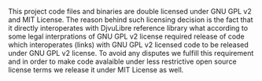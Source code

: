 ﻿This project code files and binaries are double licensed under GNU GPL v2 and MIT License. 
The reason behind such licensing decision is the fact that 
it directly interoperates with DjvuLibre reference library what
according to some legal interprations of GNU GPL v2 license required release
of code which interoperates (links) with GNU GPL v2 licensed code to be released
under GNU GPL v2 license. To avoid any disputes we fulfill this requirement and
in order to make code avalaible under less restrictive open source license terms we 
release it under MIT License as well.

